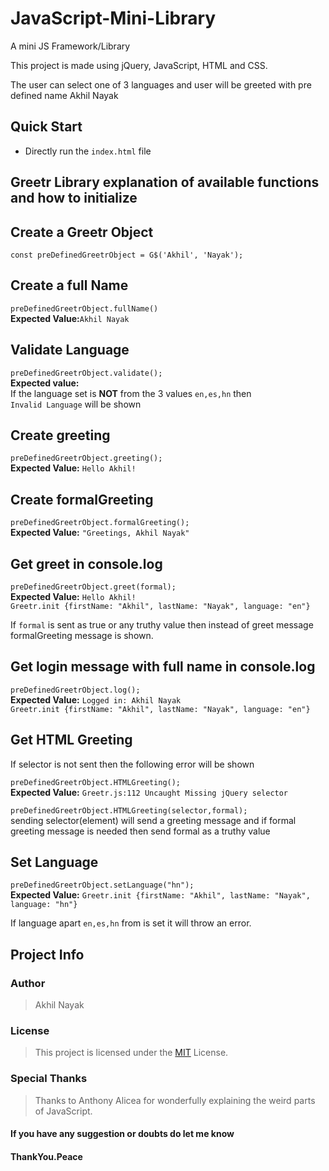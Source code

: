 # JavaScript-Mini-Library

A mini JS Framework/Library

This project is made using jQuery, JavaScript, HTML and CSS.

The user can select one of 3 languages and user will be greeted with pre defined name Akhil Nayak

## Quick Start

- Directly run the `index.html` file

## Greetr Library explanation of available functions and how to initialize

## Create a Greetr Object

`const preDefinedGreetrObject = G$('Akhil', 'Nayak');`

## Create a full Name

  `preDefinedGreetrObject.fullName()`  
**Expected Value:**`Akhil Nayak`

## Validate Language

`preDefinedGreetrObject.validate();`  
**Expected value:**  
If the language set is **NOT** from the 3 values `en,es,hn` then  
`Invalid Language` will be shown

## Create greeting

`preDefinedGreetrObject.greeting();`  
**Expected Value:** `Hello Akhil!`

## Create formalGreeting

`preDefinedGreetrObject.formalGreeting();`  
**Expected Value:** `"Greetings, Akhil Nayak"`

## Get greet in console.log

`preDefinedGreetrObject.greet(formal);`  
**Expected Value:**  `Hello Akhil!`  
`Greetr.init {firstName: "Akhil", lastName: "Nayak", language: "en"}`

If `formal` is sent as true or any truthy value then instead of greet message formalGreeting message is shown.

## Get login message with full name  in console.log

`preDefinedGreetrObject.log();`  
**Expected Value:** `Logged in: Akhil Nayak`  
`Greetr.init {firstName: "Akhil", lastName: "Nayak", language: "en"}`

## Get HTML Greeting

If selector is not sent then the following error will be shown

`preDefinedGreetrObject.HTMLGreeting();`  
**Expected Value:** `Greetr.js:112 Uncaught Missing jQuery selector`

`preDefinedGreetrObject.HTMLGreeting(selector,formal);`  
sending selector(element) will send a greeting message and if formal greeting  message is needed then send formal as a truthy value

## Set Language

`preDefinedGreetrObject.setLanguage("hn");`  
**Expected Value:** `Greetr.init {firstName: "Akhil", lastName: "Nayak", language: "hn"}`

If language apart `en,es,hn` from is set it will throw an error.

## Project Info

### Author

> Akhil Nayak

### License

> This project is licensed under the [MIT](https://choosealicense.com/licenses/mit/) License.

### Special Thanks

> Thanks to Anthony Alicea for wonderfully explaining the weird parts of JavaScript.

#### If you have any suggestion or doubts do let me know

#### ThankYou.Peace
